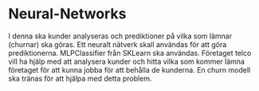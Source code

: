 # Neural-Networks
I denna ska kunder analyseras och prediktioner på vilka som lämnar (churnar) ska göras. Ett neuralt nätverk skall användas för att göra prediktionerna. MLPClassifier från SKLearn ska användas.
Företaget telco vill ha hjälp med att analysera kunder och hitta vilka som kommer lämna
företaget för att kunna jobba för att behålla de kunderna. En churn modell ska tränas för att
hjälpa med detta problem.
